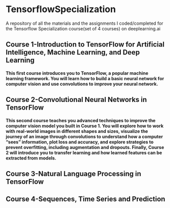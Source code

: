 # TensorflowSpecialization
A repository of all the materials and the assignments I coded/completed for the Tensorflow Specialization course(set of 4 courses) on deeplearning.ai
<h2>Course 1-Introduction to TensorFlow for Artificial Intelligence, Machine Learning, and Deep Learning</h2>
<h4>This first course introduces you to TensorFlow, a popular machine learning framework. You will learn how to build a basic neural network for computer vision and use convolutions to improve your neural network.</h4>
<h2>Course 2-Convolutional Neural Networks in TensorFlow</h2>
<h4>This second course teaches you advanced techniques to improve the computer vision model you built in Course 1. You will explore how to work with real-world images in different shapes and sizes, visualize the journey of an image through convolutions to understand how a computer “sees” information, plot loss and accuracy, and explore strategies to prevent overfitting, including augmentation and dropouts. Finally, Course 2 will introduce you to transfer learning and how learned features can be extracted from models.</h4>
<h2>Course 3-Natural Language Processing in TensorFlow</h2>
<h2>Course 4-Sequences, Time Series and Prediction</h2>

